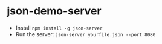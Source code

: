 # json-demo-server

- Install `npm install -g json-server`
- Run the server:  `json-server yourfile.json --port 8080`
